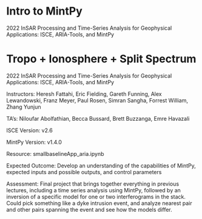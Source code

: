 # Intro to MintPy
2022 InSAR Processing and Time-Series Analysis for Geophysical Applications: ISCE, ARIA-Tools, and MintPy

# Tropo + Ionosphere + Split Spectrum
2022 InSAR Processing and Time-Series Analysis for Geophysical Applications: ISCE, ARIA-Tools, and MintPy

Instructors: Heresh Fattahi, Eric Fielding, Gareth Funning, Alex Lewandowski, Franz Meyer, Paul Rosen, Simran Sangha, Forrest William, Zhang Yunjun

TA’s: Niloufar Abolfathian, Becca Bussard, Brett Buzzanga, Emre Havazali

ISCE Version: v2.6

MintPy Version: v1.4.0

Resource: smallbaselineApp_aria.ipynb

Expected Outcome: Develop an understanding of the capabilities of MintPy, expected inputs and possible outputs, and control parameters

Assessment: Final project that brings together everything in previous lectures, including a time series analysis using MintPy, followed by an inversion of a specific model for one or two interferograms in the stack.  Could pick something like a dyke intrusion event, and analyze nearest pair and other pairs spanning the event and see how the models differ.
